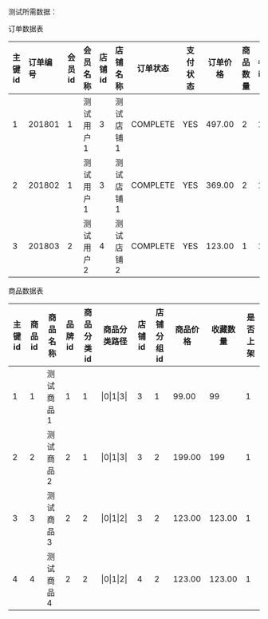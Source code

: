 测试所需数据：

订单数据表

| 主键id | 订单编号     | 会员id | 会员名称     | 店铺id | 店铺名称     | 订单状态 | 支付状态 | 订单价格 | 商品数量 | 省id | 市id | 创建时间   |
| ------ | :----------- | ------ | --------- | ------ | --------- | -------- | -------- | -------- | -------- | ---- | ---- | ---------- |
| 1      | 201801 | 1      | 测试用户1     | 3     | 测试店铺1     | COMPLETE | YES      | 497.00 | 2        | 1    | 1    | 当前时间 |
| 2 | 201802 | 1 | 测试用户1 | 3 | 测试店铺1 | COMPLETE | YES | 369.00 | 2 | 1 | 1 | 当前时间 |
| 3 | 201803 | 2 | 测试用户2 | 4 | 测试店铺2 | COMPLETE | YES | 123.00 | 1 | 1 | 1 | 当前时间 |

商品数据表

| 主键id | 商品id | 商品名称  | 品牌id | 商品分类id | 商品分类路径                | 店铺id | 店铺分组id | 商品价格 | 收藏数量 | 是否上架 |
| ------ | ------ | --------- | ------ | ---------- | --------------------------- | ------ | ---------- | -------- | -------- | -------- |
| 1      | 1      | 测试商品1 | 1      | 1          | &#124;0&#124;1&#124;3&#124; | 3      | 1          | 99.00    | 99       | 1        |
| 2      | 2      | 测试商品2 | 2      | 1          | &#124;0&#124;1&#124;3&#124; | 3      | 2          | 199.00   | 199      | 1        |
| 3      | 3      | 测试商品3 | 2      | 2          | &#124;0&#124;1&#124;2&#124;     | 3      | 2          | 123.00   | 123.00   | 1        |
| 4      | 4      | 测试商品4 | 2      | 2          | &#124;0&#124;1&#124;2&#124; | 4      | 2          | 123.00   | 123.00   | 1        |


